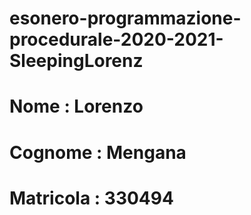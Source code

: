 # esonero-programmazione-procedurale-2020-2021-SleepingLorenz
# Nome : Lorenzo
# Cognome : Mengana
# Matricola : 330494
